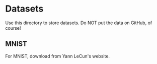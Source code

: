 # Datasets

Use this directory to store datasets. Do NOT put the data on GitHub, of course!

## MNIST

For MNIST, download from Yann LeCun's website.
